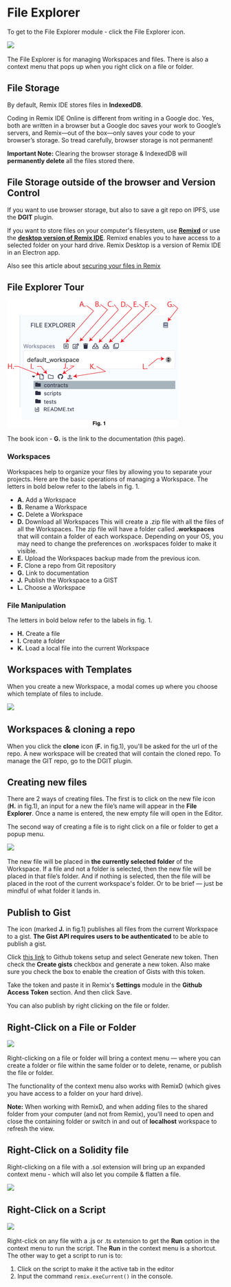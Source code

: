 File Explorer
=============

To get to the File Explorer module - click the File Explorer icon.

![](images/a-file-explorer1.png)

The File Explorer is for managing Workspaces and files.  There is also a context menu that pops up when you right click on a file or folder.

File Storage
------------
By default, Remix IDE stores files in **IndexedDB**.  

Coding in Remix IDE Online is different from writing in a Google doc. Yes, both are written in a browser but a Google doc saves your work to Google’s servers, and Remix—out of the box—only saves your code to your browser’s storage. So tread carefully, browser storage is not permanent!

**Important Note:** Clearing the browser storage & IndexedDB will **permanently delete** all the files stored there. 

## File Storage outside of the browser and Version Control

If you want to use browser storage, but also to save a git repo on IPFS, use the **DGIT** plugin.  

If you want to store files on your computer's filesystem, use **[Remixd](remixd.html)** or use the **[desktop version of Remix IDE](https://github.com/ethereum/remix-desktop/releases/)**. Remixd enables you to have access to a selected folder on your hard drive. Remix Desktop is a version of Remix IDE in an Electron app. 

Also see this article about [securing your files in Remix](https://medium.com/remix-ide/securing-you-file-in-remix-how-to-clone-and-push-f1350111aa13?source=friends_link&sk=a3dbd0d3b0b44a29a28e8c10f8821fde)

File Explorer Tour
-------------------

![](images/a-fe-tour.png)

The book icon - **G.** is the link to the documentation (this page).

### Workspaces
Workspaces help to organize your files by allowing you to separate your projects.
Here are the basic operations of managing a Workspace. The letters in bold below refer to the labels in fig. 1.

- **A.** Add a Workspace <br>
- **B.** Rename a Workspace  <br>
- **C.** Delete a Workspace  <br>
-  **D.** Download all Workspaces This will create a .zip file with all the files of all the Workspaces.  The zip file will have a folder called **.workspaces** that will contain a folder of each workspace.  Depending on your OS, you may need to change the preferences on .workspaces folder to make it visible.  <br>
- **E.** Upload the Workspaces backup made from the previous icon. <br>
- **F.** Clone a repo from Git repository <br>
- **G.** Link to documentation <br>
- **J.** Publish the Workspace to a GIST <br>
- **L.** Choose a Workspace 
### File Manipulation
The letters in bold below refer to the labels in fig. 1.

- **H.** Create a file  <br>
- **I.** Create a folder  <br>
- **K.** Load a local file into the current Workspace<br>

## Workspaces with Templates
When you create a new Workspace, a modal comes up where you choose which template of files to include.

![](images/a-workspace-templates.png)

## Workspaces & cloning a repo
When you click the **clone** icon (**F.** in fig.1), you'll be asked for the url of the repo.  A new workspace will be created that will contain the cloned repo.  To manage the GIT repo, go to the DGIT plugin.

## Creating new files

There are 2 ways of creating files.  The first is to click on the new file icon (**H.** in fig.1), an input for a new the file’s name will appear in the **File Explorer**. Once a name is entered, the new empty file will open in the Editor.

The second way of creating a file is to right click on a file or folder to get a popup menu.

![](images/a-file-explorer-new-file2.png)

The new file will be placed in **the currently selected folder** of the Workspace. If a file and not a folder is selected, then the new file will be placed in that file’s folder. And if nothing is selected, then the file will be placed in the root of the current workspace's folder. Or to be brief — just be mindful of what folder it lands in.

Publish to Gist
---------------

The icon (marked **J.** in fig.1) publishes all files from the current Workspace to a gist. **The Gist API requires users to be authenticated** to be able to publish a gist.  

Click [this link](https://github.com/settings/tokens) to Github tokens setup and select Generate new token. Then check the **Create gists** checkbox and generate a new token. Also make sure you check the box to enable the creation of Gists with this token.

Take the token and paste it in Remix's **Settings** module in the **Github Access Token** section. And then click Save.

You can also publish by right clicking on the file or folder.

Right-Click on a File or Folder
-------------------------------

![](images/a-fe-rtclick-file.png)

Right-clicking on a file or folder will bring a context menu — where you can create a folder or file within the same folder or to delete, rename, or publish the file or folder. 

The functionality of the context menu also works with RemixD (which gives you have access to a folder on your hard drive).  

**Note:** When working with RemixD, and when adding files to the shared folder from your computer (and not from Remix), you'll need to open and close the containing folder or switch in and out of **localhost** workspace to refresh the view.

Right-Click on a Solidity file
-------------------------------
Right-clicking on a file with a .sol extension will bring up an expanded context menu - which will also let you compile & flatten a file.

![](images/a-fe-rtclick-sol-file.png)

Right-Click on a Script
------------------------

![](images/a-fe-rtclick-script.png)

Right-click on any file with a .js or .ts extension to get the **Run** option in the context menu to run the script.  The **Run** in the context menu is a shortcut.  The other way to get a script to run is to:
1. Click on the script to make it the active tab in the editor 
2. Input the command `remix.exeCurrent()` in the console.
